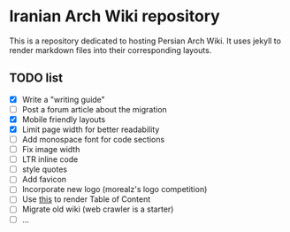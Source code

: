 # Iranian Arch Wiki repository
This is a repository dedicated to hosting Persian Arch Wiki. It uses jekyll
to render markdown files into their corresponding layouts.

## TODO list

- [x] Write a "writing guide"
- [ ] Post a forum article about the migration
- [x] Mobile friendly layouts
- [x] Limit page width for better readability
- [ ] Add monospace font for code sections
- [ ] Fix image width
- [ ] LTR inline code
- [ ] style quotes
- [ ] Add favicon
- [ ] Incorporate new logo (morealz's logo competition)
- [ ] Use [this](https://github.com/allejo/jekyll-toc) to render Table of Content
- [ ] Migrate old wiki (web crawler is a starter)
- [ ] ...
